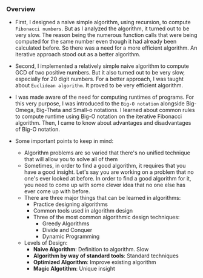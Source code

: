 ### Overview

- First, I designed a naive simple algorithm, using recursion, to compute ```Fibonacci numbers```. But as I analyzed the algorithm, it turned out to be very slow. The reason being the numerous function calls that were being computed for the same number even though it had already been calculated before. So there was a need for a more efficient algorithm. An iterative approach stood out as a better algorithm.

- Second, I implemented a relatively simple naive algorithm to compute GCD of two positive numbers. But it also turned out to be very slow, especially for 20 digit numbers. For a better approach, I was taught about ```Euclidean algorithm```. It proved to be very efficient algorithm.
    <!-- - Each step reduces the size of number by a factor of 2
    - Takes about log(ab) steps
    - GCDs of 100 digit numbers takes about 600 steps
    - Each step is a single division -->

- I was made aware of the need for computing runtimes of programs. For this very purpose, I was introduced to the ```Big-O notation``` alongside Big-Omega, Big-Theta and Small-o notations. I learned about common rules to compute runtime using Big-O notation on the iterative Fibonacci algorithm. Then, I came to know about advantages and disadvantages of Big-O notation. 

- Some important points to keep in mind:
    - Algorithm problems are so varied that there's no unified technique that will allow you to solve all of them
    - Sometimes, in order to find a good algorithm, it requires that you have a good insight. Let's say you are working on a problem that no one's ever looked at before. In order to find a good algorithm for it, you need to come up with some clever idea that no one else has ever come up with before.
    - There are three major things that can be learned in algorithms:
        - Practice designing algorithms
        - Common tools used in algorithm design
        - Three of the most common algorithmic design techniques:
            - Greedy Algorithms
            - Divide and Conquer
            - Dynamic Programming
    - Levels of Design:
        - **Naive Algorithm**: Definition to algorithm. Slow
        - **Algorithm by way of standard tools**: Standard techniques
        - **Optimized Algorithm**: Improve existing algorithm
        - **Magic Algotithm**: Unique insight
